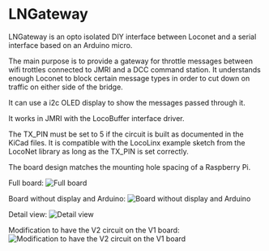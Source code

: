 # LNGateway
LNGateway is an opto isolated DIY interface between Loconet and a serial interface based on an Arduino micro.

The main purpose is to provide a gateway for throttle messages between wifi trottles connected to JMRI and a DCC command station.
It understands enough Loconet to block certain message types in order to cut down on traffic on either side of the bridge.

It can use a i2c OLED display to show the messages passed through it.

It works in JMRI with the LocoBuffer interface driver.

The TX_PIN must be set to 5 if the circuit is built as documented in the KiCad files. It is compatible with the LocoLinx example sketch from the LocoNet library as long as the TX_PIN is set correctly.

The board design matches the mounting hole spacing of a Raspberry Pi.

Full board:
![Full board](https://orvio.github.com/LNGateway/Images/V1_board_full_800w.JPG)

Board without display and Arduino:
![Board without display and Arduino](https://orvio.github.com/LNGateway/Images/V1_board1_800w.JPG)

Detail view:
![Detail view](https://orvio.github.com/LNGateway/Images/V1_board2_800w.JPG)

Modification to have the V2 circuit on the V1 board:
![Modification to have the V2 circuit on the V1 board](https://orvio.github.com/LNGateway/Images/V1_board3_800w.JPG)
